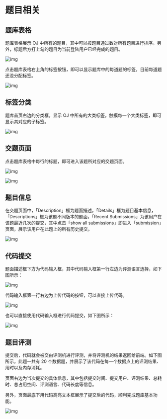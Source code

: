 # 题目相关

## 题库表格

题库表格展示 OJ 中所有的题目，其中可以按题目通过数对所有题目进行排序。另外，标题后方打上勾的题目为当前登陆用户已经完成的题目。

![img](/SDUOJ/img/client-manual/160467098321.jpg)

点击题库表格右上角的标签按钮，即可以显示题库中的每道题的标签，目前每道题还没分配标签。

![img](/SDUOJ/img/client-manual/160467098391.jpg)

## 标签分类

题库首页右边的分类框，显示 OJ 中所有的大类标签，触摸每一个大类标签，即可显示其对应的子标签。

![img](/SDUOJ/img/client-manual/160467098448.jpg)

## 交题页面

点击题库表格中每行的标题，即可进入该题所对应的交题页面。

![img](/SDUOJ/img/client-manual/160467098495.jpg)

![img](/SDUOJ/img/client-manual/160467098555.jpg)

## 题目信息

在交题页面中，「Description」框为题面描述，「Details」框为题目基本信息，「Descriptions」框为该题不同版本的题面，「Recent Submissions」为该用户在该题最近几次的提交，其中点击「show all submissions」即进入「submission」页面，展示该用户在此题上的所有历史提交。

![img](/SDUOJ/img/client-manual/160467098653.jpg)

## 代码提交

题面描述框下方为代码输入框，其中代码输入框第一行左边为评测语言选择，如下图所示：

![img](/SDUOJ/img/client-manual/160467098700.jpg)

代码输入框第一行右边为上传代码的按钮，可以直接上传代码。

![img](/SDUOJ/img/client-manual/160467098741.jpg)

也可以直接使用代码输入框进行代码提交，如下图所示：

![img](/SDUOJ/img/client-manual/160467098779.jpg)

## 题目评测

提交后，代码就会被交由评测机进行评测，并将评测机的结果返回给前端。如下图所示，此题一共有 20 个数据题，并展示了该代码在每一个数据点上的评测结果、用时以及内存消耗。

页面右边为当次提交的具体信息，其中包括提交时间、提交用户、评测结果、总耗时、总占用空间、评测语言、代码长度等信息。

另外，页面最底下用代码高亮文本框展示了提交后的代码，顺利完成题库基本功能。

![img](/SDUOJ/img/client-manual/160467098836.jpg)
